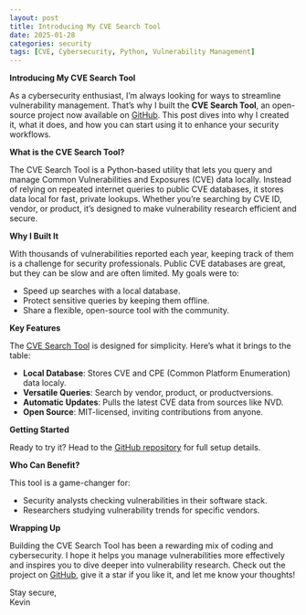 ```yaml
---
layout: post
title: Introducing My CVE Search Tool
date: 2025-01-28
categories: security
tags: [CVE, Cybersecurity, Python, Vulnerability Management]
---
```


**Introducing My CVE Search Tool**

As a cybersecurity enthusiast, I’m always looking for ways to streamline vulnerability management. That’s why I built the **CVE Search Tool**, an open-source project now available on [GitHub](https://github.com/kw-soft/cveSearch). This post dives into why I created it, what it does, and how you can start using it to enhance your security workflows.

**What is the CVE Search Tool?**

The CVE Search Tool is a Python-based utility that lets you query and manage Common Vulnerabilities and Exposures (CVE) data locally. Instead of relying on repeated internet queries to public CVE databases, it stores data local for fast, private lookups. Whether you’re searching by CVE ID, vendor, or product, it’s designed to make vulnerability research efficient and secure.

**Why I Built It**

With thousands of vulnerabilities reported each year, keeping track of them is a challenge for security professionals. Public CVE databases are great, but they can be slow and are often limited. My goals were to:
- Speed up searches with a local database.
- Protect sensitive queries by keeping them offline.
- Share a flexible, open-source tool with the community.

**Key Features**

The [CVE Search Tool](https://github.com/kw-soft/cveSearch) is designed for simplicity. Here’s what it brings to the table:

- **Local Database**: Stores CVE and CPE (Common Platform Enumeration) data localy.
- **Versatile Queries**: Search by vendor, product, or productversions.
- **Automatic Updates**: Pulls the latest CVE data from sources like NVD.
- **Open Source**: MIT-licensed, inviting contributions from anyone.

**Getting Started**

Ready to try it? Head to the [GitHub repository](https://github.com/kw-soft/cveSearch) for full setup details. 


**Who Can Benefit?**

This tool is a game-changer for:
- Security analysts checking vulnerabilities in their software stack.
- Researchers studying vulnerability trends for specific vendors.



**Wrapping Up**

Building the CVE Search Tool has been a rewarding mix of coding and cybersecurity. I hope it helps you manage vulnerabilities more effectively and inspires you to dive deeper into vulnerability research. Check out the project on [GitHub](https://github.com/kw-soft/cveSearch), give it a star if you like it, and let me know your thoughts!

Stay secure,  
Kevin